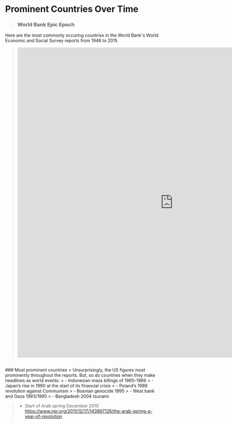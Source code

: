 # Prominent Countries Over Time 

> ### World Bank Epic Epoch 
Here are the most commonly occuring countries in the World Bank's World Economic and Social Survey reports from 1946 to 2015 

> <iframe src="https://documents.cortext.net/40f2/40f27a906efa0ca1b3d128f725a439ec/53056/bumpy.html" frameborder="0" style="overflow:hidden;border:1px solid #DDDDDD;" width="1000" height="1000" allowfullscreen></iframe>
<br>
### Most prominent countries 
> Unsurprisingly, the US figures most prominently throughout the reports. But, so do countries when they make headlines as world events: 
> - Indonesian mass killings of 1965–1966
> - Japan’s rise in 1990 at the start of its financial crisis
> - Poland’s 1989 revolution against Communism
> - Bosnian genocide 1995 
> - West bank and Gaza 1993/1995 
> - Bangladesh 2004 tsunami


> - Start of Arab spring December 2010
https://www.npr.org/2011/12/17/143897126/the-arab-spring-a-year-of-revolution
